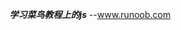 <!--
 * @Author: LayneH
 * @Date: 2022-11-04 21:20:21
 * @LastEditors: Do not edit
 * @LastEditTime: 2022-11-04 21:21:43
 * @FilePath: \html\README.md
-->
***学习菜鸟教程上的js***
--www.runoob.com